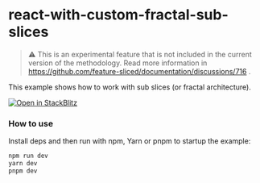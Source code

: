 # react-with-custom-fractal-sub-slices

> ⚠️ This is an experimental feature that is not included in the current version of the methodology. Read more information in https://github.com/feature-sliced/documentation/discussions/716 .

This example shows how to work with sub slices (or fractal architecture).

[![Open in StackBlitz](https://developer.stackblitz.com/img/open_in_stackblitz.svg)](https://stackblitz.com/github/noveogroup-amorgunov/fsd-lessons/tree/main/packages/react-with-custom-fractal-sub-slices)

### How to use

Install deps and then run with npm, Yarn or pnpm to startup the example:

```bash
npm run dev
yarn dev
pnpm dev
```
